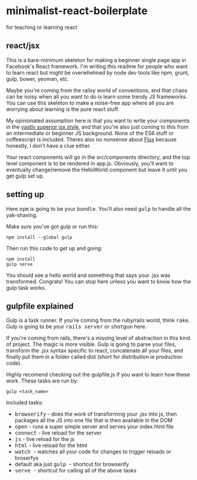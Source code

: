 # minimalist-react-boilerplate
for teaching or learning react

## react/jsx
This is a bare-minimum skeleton for making a beginner single page app in Facebook's React framework. I'm writing this readme for people who want to learn react but might be overwhelmed by node dev tools like npm, grunt, gulp, bower, yeoman, etc.

Maybe you're coming from the railsy world of conventions, and that chaos can be noisy when all you want to do is learn some trendy JS frameworks. You can use this skeleton to make a noise-free app where all you are worrying about learning is the pure react stuff.

My opinionated assumption here is that you want to write your components in the [vastly superior jsx style](https://facebook.github.io/react/docs/jsx-in-depth.html), and that you're also just coming to this from an intermediate or beginner JS background. None of the ES6 stuff or coffeescript is included. Theres also no nonsense about [Flux](https://facebook.github.io/flux/docs/overview.html) because honestly, I don't have a clue either.

Your react components will go in the src/components directory, and the top level component is to be rendered in app.js. Obviously, you'll want to eventually change/remove the HelloWorld component but leave it until you get gulp set up.

## setting up
Here <tt>npm</tt> is going to be your <tt>bundle</tt>. You'll also need <tt>gulp</tt> to handle all the yak-shaving.

Make sure you've got gulp or run this:

```
npm install --global gulp
```

Then run this code to get up and going:

```
npm install
gulp serve
```

You should see a hello world and something that says your .jsx was transformed. Congrats! You can stop here unless you want to know how the gulp task works.

## gulpfile explained
Gulp is a task runner. If you're coming from the ruby/rails world, think <tt>rake</tt>. Gulp is going to be your <tt>rails server</tt> or <tt>shotgun</tt> here.

If you're coming from rails, there's a missing level of abstraction in this kind of project. The magic is more visible. Gulp is going to parse your files, transform the .jsx syntax specific to react, concatenate all your files, and finally put them in a folder called dist (short for distribution ie production code).

Highly recomend checking out the gulpfile.js if you want to learn how these work. These tasks are run by:

```
gulp <task_name>
```

Included tasks:
* <tt>browserify</tt> - does the work of transforming your .jsx into js, then packages all the JS into one file that is then available in the DOM
* <tt>open</tt> - runs a super simple server and serves your index.html file
* <tt>connect</tt> - live reload for the server
* <tt>js</tt> - live reload for the js
* <tt>html</tt> - live reload for the html
* <tt> watch </tt> - watches all your code for changes to trigger reloads or broserfys
* default aka just <tt> gulp </tt> - shortcut for browserify
* <tt> serve </tt> - shortcut for calling all of the above tasks